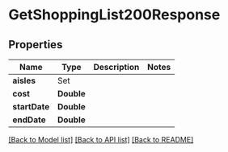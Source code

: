 # GetShoppingList200Response

## Properties
Name | Type | Description | Notes
------------ | ------------- | ------------- | -------------
**aisles** | Set<GetShoppingList200ResponseAislesInner> |  | 
**cost** | **Double** |  | 
**startDate** | **Double** |  | 
**endDate** | **Double** |  | 

[[Back to Model list]](../README.md#documentation-for-models) [[Back to API list]](../README.md#documentation-for-api-endpoints) [[Back to README]](../README.md)


